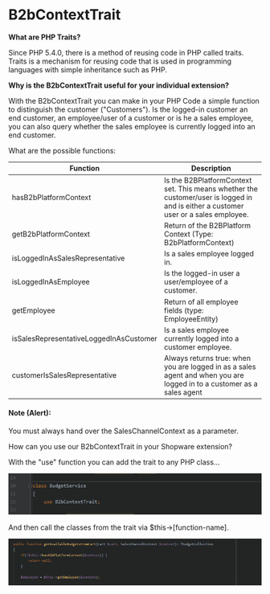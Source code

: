# B2bContextTrait

**What are PHP Traits?**

Since PHP 5.4.0, there is a method of reusing code in PHP called traits. Traits is a mechanism for reusing code that is used in programming languages with simple inheritance such as PHP.

**Why is the B2bContextTrait useful for your individual extension?**

With the B2bContextTrait you can make in your PHP Code a simple function to distinguish the customer ("Customers"). Is the logged-in customer an end customer, an employee/user of a customer or is he a sales employee, you can also query whether the sales employee is currently logged into an end customer.

What are the possible functions:



| Function                                | Description                                                                                                                         |
| --------------------------------------- | ----------------------------------------------------------------------------------------------------------------------------------- |
| hasB2bPlatformContext                   | Is the B2BPlatformContext set. This means whether the customer/user is logged in and is either a customer user or a sales employee. |
| getB2bPlatformContext                   | Return of the B2BPlatform Context (Type: B2bPlatformContext)                                                                        |
| isLoggedInAsSalesRepresentative         | Is a sales employee logged in.                                                                                                      |
| isLoggedInAsEmployee                    | Is the logged-in user a user/employee of a customer.                                                                                |
| getEmployee                             | Return of all employee fields (type: EmployeeEntity)                                                                                |
| isSalesRepresentativeLoggedInAsCustomer | Is a sales employee currently logged into a customer employee.                                                                      |
| customerIsSalesRepresentative           | Always returns true: when you are logged in as a sales agent and when you are logged in to a customer as a sales agent              |

#### Note (Alert):

You must always hand over the SalesChannelContext as a parameter.

How can you use our B2bContextTrait in your Shopware extension?

With the "use" function you can add the trait to any PHP class...

![](../../.gitbook/assets/111.png)

And then call the classes from the trait via $this->\[function-name].

![](../../.gitbook/assets/112.png)

